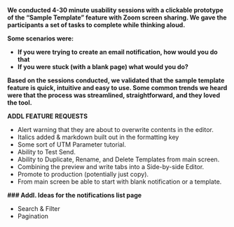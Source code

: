 ﻿**We conducted 4-30 minute usability sessions with a clickable prototype of the “Sample Template” feature with  Zoom screen sharing. We gave the participants a set of tasks to complete while thinking aloud.**

**Some scenarios were:**
-   **If you were trying to create an email notification, how would you do that**
-   **If you were stuck (with a blank page) what would you do?**

**Based on the sessions conducted, we validated that the sample template feature is quick, intuitive and easy to use. Some common trends we heard were that the process was streamlined,  straightforward,  and they loved the tool.**

**ADDL FEATURE REQUESTS**
-   Alert warning that they are about to overwrite contents in the editor.
-   Italics added & markdown built out in the formatting key
-   Some sort of UTM Parameter tutorial.
-   Ability to Test Send.
-   Ability to Duplicate, Rename, and Delete Templates from main screen.
-   Combining the preview and write tabs into a Side-by-side Editor.
-   Promote to production (potentially just copy).
-   From main screen be able to start with blank notification or a template.

  

**### Addl. Ideas for the notifications list page**

-   Search & Filter
-   Pagination
